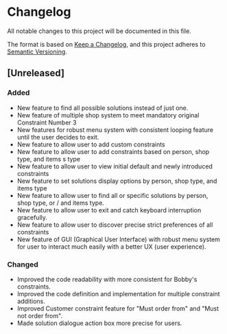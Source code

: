 # Changelog

All notable changes to this project will be documented in this file.

The format is based on [Keep a Changelog](https://keepachangelog.com/en/1.0.0/),
and this project adheres to [Semantic Versioning](https://semver.org/spec/v2.0.0.html).

## [Unreleased]

### Added
- New feature to find all possible solutions instead of just one.
- New feature of multiple shop system to meet mandatory original Constraint Number 3
- New features for robust menu system with consistent looping feature until the user decides to exit.
- New feature to allow user to add custom constraints
- New feature to allow user to add constraints based on person, shop type, and items s type
- New feature to allow user to view initial default and newly introduced constraints
- New feature to set solutions display options by person, shop type, and items type
- New feature to allow user to find all or specific solutions by person, shop type, or / and items type.
- New feature to allow user to exit and catch keyboard interruption gracefully.
- New feature to allow user to discover precise strict preferences of all constraints
- New feature of GUI (Graphical User Interface) with robust menu system for user to interact much easily with a better UX (user experience).

### Changed
- Improved the code readability with more consistent for Bobby's constraints.
- Improved the code definition and implementation for multiple constraint additions.
- Improved Customer constraint feature for "Must order from" and "Must not order from".
- Made solution dialogue action box more precise for users.

